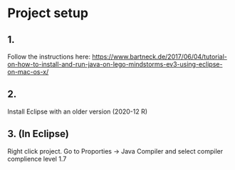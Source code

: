 # Project setup

## 1.
Follow the instructions here:
https://www.bartneck.de/2017/06/04/tutorial-on-how-to-install-and-run-java-on-lego-mindstorms-ev3-using-eclipse-on-mac-os-x/

## 2.
Install Eclipse with an older version (2020-12 R)

## 3. (In Eclipse)
Right click project. Go to Proporties -> Java Compiler and select compiler complience level 1.7



















